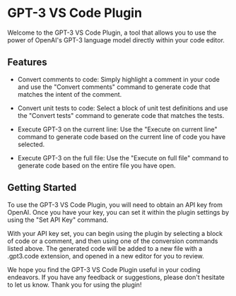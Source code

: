 # GPT-3 VS Code Plugin
Welcome to the GPT-3 VS Code Plugin, a tool that allows you to use the power of OpenAI's GPT-3 language model directly within your code editor.

## Features
 - Convert comments to code: Simply highlight a comment in your code and use the "Convert comments" command to generate code that matches the intent of the comment.

 - Convert unit tests to code: Select a block of unit test definitions and use the "Convert tests" command to generate code that matches the tests.

 - Execute GPT-3 on the current line: Use the "Execute on current line" command to generate code based on the current line of code you have selected.

- Execute GPT-3 on the full file: Use the "Execute on full file" command to generate code based on the entire file you have open.

## Getting Started
To use the GPT-3 VS Code Plugin, you will need to obtain an API key from OpenAI. Once you have your key, you can set it within the plugin settings by using the "Set API Key" command.

With your API key set, you can begin using the plugin by selecting a block of code or a comment, and then using one of the conversion commands listed above. The generated code will be added to a new file with a .gpt3.code extension, and opened in a new editor for you to review.

We hope you find the GPT-3 VS Code Plugin useful in your coding endeavors. If you have any feedback or suggestions, please don't hesitate to let us know. Thank you for using the plugin!